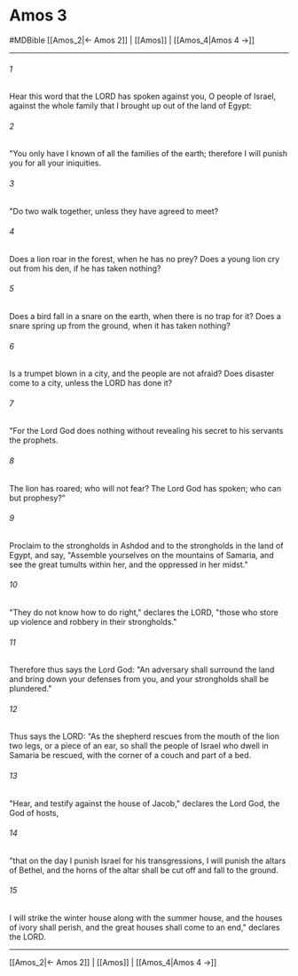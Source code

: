 # Amos 3
#MDBible
[[Amos_2|← Amos 2]] | [[Amos]] | [[Amos_4|Amos 4 →]]

***

###### 1 
Hear this word that the LORD has spoken against you, O people of Israel, against the whole family that I brought up out of the land of Egypt: 

###### 2 
"You only have I known of all the families of the earth; therefore I will punish you for all your iniquities. 

###### 3 
"Do two walk together, unless they have agreed to meet? 

###### 4 
Does a lion roar in the forest, when he has no prey? Does a young lion cry out from his den, if he has taken nothing? 

###### 5 
Does a bird fall in a snare on the earth, when there is no trap for it? Does a snare spring up from the ground, when it has taken nothing? 

###### 6 
Is a trumpet blown in a city, and the people are not afraid? Does disaster come to a city, unless the LORD has done it? 

###### 7 
"For the Lord God does nothing without revealing his secret to his servants the prophets. 

###### 8 
The lion has roared; who will not fear? The Lord God has spoken; who can but prophesy?" 

###### 9 
Proclaim to the strongholds in Ashdod and to the strongholds in the land of Egypt, and say, "Assemble yourselves on the mountains of Samaria, and see the great tumults within her, and the oppressed in her midst." 

###### 10 
"They do not know how to do right," declares the LORD, "those who store up violence and robbery in their strongholds." 

###### 11 
Therefore thus says the Lord God: "An adversary shall surround the land and bring down your defenses from you, and your strongholds shall be plundered." 

###### 12 
Thus says the LORD: "As the shepherd rescues from the mouth of the lion two legs, or a piece of an ear, so shall the people of Israel who dwell in Samaria be rescued, with the corner of a couch and part of a bed. 

###### 13 
"Hear, and testify against the house of Jacob," declares the Lord God, the God of hosts, 

###### 14 
"that on the day I punish Israel for his transgressions, I will punish the altars of Bethel, and the horns of the altar shall be cut off and fall to the ground. 

###### 15 
I will strike the winter house along with the summer house, and the houses of ivory shall perish, and the great houses shall come to an end," declares the LORD. 

***

[[Amos_2|← Amos 2]] | [[Amos]] | [[Amos_4|Amos 4 →]]
